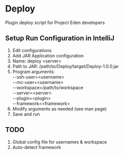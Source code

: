 # Deploy
Plugin deploy script for Project Eden developers

## Setup Run Configuration in IntelliJ
1. Edit configurations
2. Add JAR Application configuration
3. Name: deploy \<server>
4. Path to JAR: /path/to/Deploy/target/Deploy-1.0.0.jar
5. Program arguments:\
    --ssh-user=\<username>\
    --mc-user=\<username>\
    --workspace=\/path/to/workspace\
    --server=\<server>\
    --plugin=\<plugin>\
    --framework=\<framework>
6. Modify arguments as needed (see man page)
7. Save and run

## TODO
1. Global config file for usernames & workspace
2. Auto-detect framework